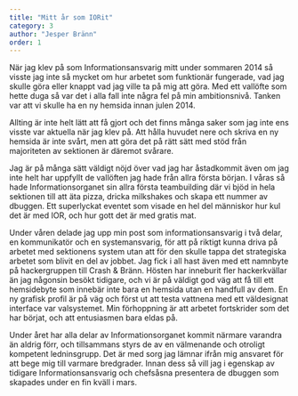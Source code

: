 ```yaml
---
title: "Mitt år som IORit"
category: 3
author: "Jesper Bränn"
order: 1
---
```

När jag klev på som Informationsansvarig mitt under sommaren 2014 så visste jag inte så mycket om hur arbetet som funktionär fungerade, vad jag skulle göra eller knappt vad jag ville ta på mig att göra. Med ett vallöfte som hette duga så var det i alla fall inte några fel på min ambitionsnivå. Tanken var att vi skulle ha en ny hemsida innan julen 2014.

Allting är inte helt lätt att få gjort och det finns många saker som jag inte ens visste var aktuella när jag klev på. Att hålla huvudet nere och skriva en ny hemsida är inte svårt, men att göra det på rätt sätt med stöd från majoriteten av sektionen är däremot svårare.

Jag är på många sätt väldigt nöjd över vad jag har åstadkommit även om jag inte helt har uppfyllt de vallöften jag hade från allra första början. I våras så hade Informationsorganet sin allra första teambuilding där vi bjöd in hela sektionen till att äta pizza, dricka milkshakes och skapa ett nummer av dbuggen. Ett superlyckat eventet som visade en hel del människor hur kul det är med IOR, och hur gott det är med gratis mat.

Under våren delade jag upp min post som informationsansvarig i två delar, en kommunikatör och en systemansvarig, för att på riktigt kunna driva på arbetet med sektionens system utan att för den skulle tappa det strategiska arbetet som blivit en del av jobbet. Jag fick i all hast även med ett namnbyte på hackergruppen till Crash & Bränn. Hösten har inneburit fler hackerkvällar än jag någonsin besökt tidigare, och vi är på väldigt god väg att få till ett hemsidebyte som innebär inte bara en hemsida utan en handfull av dem. En ny grafisk profil är på väg och först ut att testa vattnena med ett väldesignat interface var valsystemet. Min förhoppning är att arbetet fortskrider som det har börjat, och att entusiasmen bara eldas på.

Under året har alla delar av Informationsorganet kommit närmare varandra än aldrig förr, och tillsammans styrs de av en välmenande och otroligt kompetent ledninsgrupp. Det är med sorg jag lämnar ifrån mig ansvaret för att bege mig till varmare bredgrader. Innan dess så vill jag i egenskap av tidigare Informationsansvarig och chefsåsna presentera de dbuggen som skapades under en fin kväll i mars.
